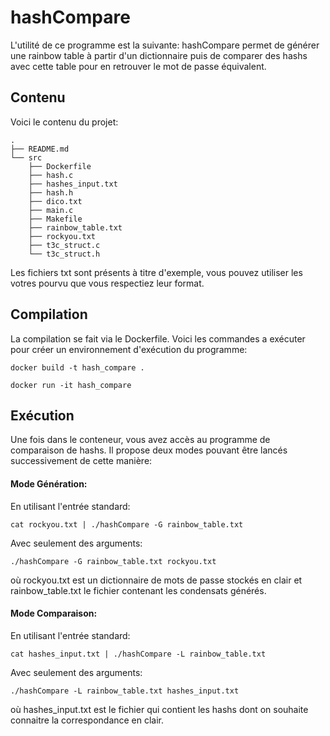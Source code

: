 # hashCompare
L'utilité de ce programme est la suivante: hashCompare permet de générer une rainbow table à partir d'un dictionnaire puis de comparer des hashs avec cette table pour en retrouver le mot de passe équivalent.
## Contenu
Voici le contenu du projet:
```
.
├── README.md
└── src
    ├── Dockerfile
    ├── hash.c
    ├── hashes_input.txt
    ├── hash.h
    ├── dico.txt
    ├── main.c
    ├── Makefile
    ├── rainbow_table.txt
    ├── rockyou.txt
    ├── t3c_struct.c
    └── t3c_struct.h

```
Les fichiers txt sont présents à titre d'exemple, vous pouvez utiliser les votres pourvu que vous respectiez leur format.

## Compilation
La compilation se fait via le Dockerfile.
Voici les commandes a exécuter pour créer un environnement d'exécution du programme:
```
docker build -t hash_compare .

docker run -it hash_compare
```
## Exécution
Une fois dans le conteneur, vous avez accès au programme de comparaison de hashs.
Il propose deux modes pouvant être lancés successivement de cette manière:
#### Mode Génération: 
En utilisant l'entrée standard:
```
cat rockyou.txt | ./hashCompare -G rainbow_table.txt
```
Avec seulement des arguments:
```
./hashCompare -G rainbow_table.txt rockyou.txt
```
où rockyou.txt est un dictionnaire de mots de passe stockés en clair et rainbow_table.txt le fichier contenant les condensats générés.

#### Mode Comparaison: 
En utilisant l'entrée standard:
```
cat hashes_input.txt | ./hashCompare -L rainbow_table.txt
```
Avec seulement des arguments:
```
./hashCompare -L rainbow_table.txt hashes_input.txt
```
où hashes_input.txt est le fichier qui contient les hashs dont on souhaite connaitre la correspondance en clair.
